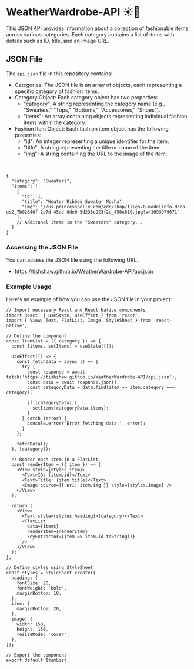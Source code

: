 # WeatherWardrobe-API ☀👚

This JSON API provides information about a collection of fashionable items across various categories. Each category contains a list of items with details such as ID, title, and an image URL.


## JSON File

The `api.json` file in this repository contains:
- Categories: The JSON file is an array of objects, each representing a specific category of fashion items.
- Category Object: Each category object has two properties:
  - "category": A string representing the category name (e.g., "Sweaters," "Tops," "Bottoms," "Accessories," "Shoes").
  - "items": An array containing objects representing individual fashion items within the category.
- Fashion Item Object: Each fashion item object has the following properties:
  - "id": An integer representing a unique identifier for the item.
  - "title": A string representing the title or name of the item.
  - "img": A string containing the URL to the image of the item.
<br>
 
  ```
  {
    "category": "Sweaters",
    "items": [
      {
        "id": 1,
        "title": "Weater Ribbed Sweater Mocha",
        "img": "//us.princesspolly.com/cdn/shop/files/0-modelinfo-dana-us2_7b02840f-2e7d-45de-8de0-5d235c923f2e_450x610.jpg?v=1693979671"
      },
      // Additonal items in the "Sweaters" category...
    ]
  }
```

### Accessing the JSON File

You can access the JSON file using the following URL:

- https://tishshaw.github.io/WeatherWardrobe-API/api.json

### Example Usage

Here's an example of how you can use the JSON file in your project:

```
// Import necessary React and React Native components
import React, { useState, useEffect } from 'react';
import { View, Text, FlatList, Image, StyleSheet } from 'react-native';

// Define the component
const ItemList = ({ category }) => {
  const [items, setItems] = useState([]);

  useEffect(() => {
    const fetchData = async () => {
      try {
        const response = await fetch('https://tishshaw.github.io/WeatherWardrobe-API/api.json');
        const data = await response.json();
        const categoryData = data.find(item => item.category === category);

        if (categoryData) {
          setItems(categoryData.items);
        }
      } catch (error) {
        console.error('Error fetching data:', error);
      }
    };

    fetchData();
  }, [category]);

  // Render each item in a FlatList
  const renderItem = ({ item }) => (
    <View style={styles.item}>
      <Text>ID: {item.id}</Text>
      <Text>Title: {item.title}</Text>
      <Image source={{ uri: item.img }} style={styles.image} />
    </View>
  );

  return (
    <View>
      <Text style={styles.heading}>{category}</Text>
      <FlatList
        data={items}
        renderItem={renderItem}
        keyExtractor={item => item.id.toString()}
      />
    </View>
  );
};

// Define styles using StyleSheet
const styles = StyleSheet.create({
  heading: {
    fontSize: 20,
    fontWeight: 'bold',
    marginBottom: 10,
  },
  item: {
    marginBottom: 20,
  },
  image: {
    width: 150,
    height: 150,
    resizeMode: 'cover',
  },
});

// Export the component
export default ItemList;

```


